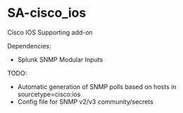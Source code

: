 SA-cisco_ios
============

Cisco IOS Supporting add-on

Dependencies:
* Splunk SNMP Modular Inputs


TODO:
* Automatic generation of SNMP polls based on hosts in sourcetype=cisco:ios
* Config file for SNMP v2/v3 community/secrets

